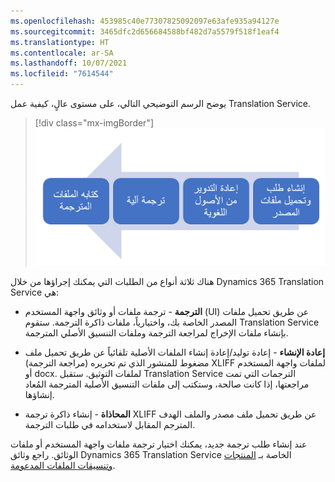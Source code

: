 ```yaml
---
ms.openlocfilehash: 453985c40e77307825092097e63afe935a94127e
ms.sourcegitcommit: 3465dfc2d656684588bf482d7a5579f518f1eaf4
ms.translationtype: HT
ms.contentlocale: ar-SA
ms.lasthandoff: 10/07/2021
ms.locfileid: "7614544"
---
```

يوضح الرسم التوضيحي التالي، على مستوى عالٍ، كيفية عمل Translation Service.

> [!div class="mx-imgBorder"]
> [![رسم تخطيطي لكيفية عمل Translation Service.](../media/overview.png)](../media/overview.png#lightbox)

هناك ثلاثة أنواع من الطلبات التي يمكنك إجراؤها من خلال Dynamics 365 Translation Service هي:

-   **الترجمة** - ترجمة ملفات أو وثائق واجهة المستخدم (UI) عن طريق تحميل ملفات المصدر الخاصة بك، واختيارياً، ملفات ذاكرة الترجمة. ستقوم Translation Service بإنشاء ملفات الإخراج لمراجعة الترجمة وملفات التنسيق الأصلي المترجمة.

-   **إعادة الإنشاء** - إعادة توليد/إعادة إنشاء الملفات الأصلية تلقائياً عن طريق تحميل ملف مضغوط للمنشور الذي تم تحريره (مراجعة الترجمة) XLIFF لملفات واجهة المستخدم أو docx. لملفات التوثيق. ستقبل Translation Service الترجمات التي تمت مراجعتها، إذا كانت صالحة، وستكتب إلى ملفات التنسيق الأصلية المترجمة المُعاد إنشاؤها.

-   **المحاذاة** - إنشاء ذاكرة ترجمة XLIFF عن طريق تحميل ملف مصدر والملف الهدف المترجم المقابل لاستخدامه في طلبات الترجمة.

عند إنشاء طلب ترجمة جديد، يمكنك اختيار ترجمة ملفات واجهة المستخدم أو ملفات الوثائق. راجع وثائق Dynamics 365 Translation Service الخاصة بـ [المنتجات وتنسيقات الملفات المدعومة](/dynamics365/fin-ops-core/dev-itpro/lifecycle-services/translation-service-overview?azure-portal=true#supported-products).
